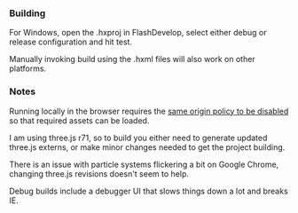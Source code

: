 ### Building

For Windows, open the .hxproj in FlashDevelop, select either debug or release configuration and hit test. 

Manually invoking build using the .hxml files will also work on other platforms.

### Notes

Running locally in the browser requires the [same origin policy to be disabled](http://stackoverflow.com/questions/3102819/disable-same-origin-policy-in-chrome) so that required assets can be loaded.
	
I am using three.js r71, so to build you either need to generate updated three.js externs, or make minor changes needed to get the project building.
	
There is an issue with particle systems flickering a bit on Google Chrome, changing three.js revisions doesn't seem to help.

Debug builds include a debugger UI that slows things down a lot and breaks IE.